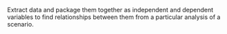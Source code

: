Extract data and package them together as independent and dependent variables to find relationships between them from a particular analysis of a scenario.